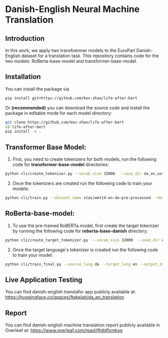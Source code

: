 # Danish-English Neural Machine Translation

## Introduction

In this work, we apply two transfoermer models to the EuroParl Danish-English dataset for a translation task. This repository contains code for the two models: RoBerta-base-model and transformer-base-model.

## Installation

You can install the package via

```bash
pip install git+https://github.com/kev-zhao/life-after-bert
```

Or **(recommended)** you can download the source code and install the package in editable mode for each model directory:

```bash
git clone https://github.com/kev-zhao/life-after-bert
cd life-after-bert
pip install -e .
```

## Transformer Base Model:

1. First, you need to create tokenizers for both models, run the following code for **transformer-base-model** directories:

```bash
python cli/create_tokenizer.py --vocab_size 32000  --save_dir da_en_output_dir --source_lang da --target_lang en`
```

2. Once the tokenizers are created run the following code to train your models: 
```bash
python cli/train.py --dataset_name stas/wmt14-en-de-pre-processed --dataset_config ende --source_lang en --target_lang de --output_dir en_de_output_dir --batch_size 32 --num_warmup_steps 5000 --learning_rate 3e-4 --num_train_epochs 1 --eval_every 5000
```

## RoBerta-base-model:

1. To use the pre-trained RoBERTa model, first create the target tokenizer by running the following code for **roberta-base-danish** directory: 
```bash
python cli/create_target_tokenizer.py  --vocab_size 32000  --save_dir en_output_dir --target_lang en
```

2. Once the target language's tokenizer is created run the following code to train your model: 
```bash
python cli/train_final.py --source_lang da --target_lang en --output_dir en_output_dir --batch_size 32 --num_warmup_steps 5000 --learning_rate 3e-4 --num_train_epochs 1 --eval_every 5000
```

## Live Application Testing
You can find danish-english translafor app publicly available at: https://huggingface.co/spaces/ftakelait/da_en_translation

## Report
You can find danish-english machine translation report publicly available in Overleaf at: https://www.overleaf.com/read/jfhtbffxmksg
